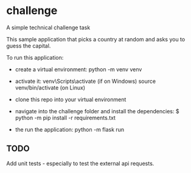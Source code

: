 # challenge
A simple technical challenge task

This sample application that picks a country at random and asks you to guess the capital.

To run this application:

* create a virtual environment: python -m venv venv
* activate it: venv\Scripts\activate (if on Windows)
                 source venv/bin/activate (on Linux)
* clone this repo into your virtual environment
* navigate into the challenge folder and install the dependencies: $ python -m pip install -r requirements.txt

* the run the application: python -m flask run

## TODO

Add unit tests - especially to test the external api requests.


